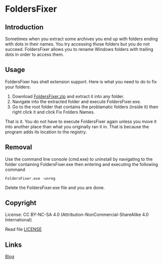 # FoldersFixer
## Introduction
Sometimes when you extract some archives you end up with folders ending with dots in their names. You try accessing those folders but you do not succeed. FoldersFixer allows you to rename Windows folders with trailing dots in order to access them.

## Usage
FoldersFixer has shell extension support. Here is what you need to do to fix your folders:

1. Download [FoldersFixer.zip](https://github.com/samehb/FoldersFixer/archive/master.zip) and extract it into any folder.
2. Navigate into the extracted folder and execute FoldersFixer.exe.
3. Go to the root folder that contains the problamatic folders (inside it) then right click it and click Fix Folders Names.

That is it. You do not have to execute FoldersFixer again unless you move it into another place than what you originally ran it in. That is because the program adds its location to the registry.

## Removal
Use the command line console (cmd.exe) to uninstall by navigating to the folder containing FoldersFixer.exe then entering and executing the following command
```
FoldersFixer.exe -unreg
```
Delete the FoldersFixer.exe file and you are done.

## Copyright
License: CC BY-NC-SA 4.0 (Attribution-NonCommercial-ShareAlike 4.0 International)

Read file [LICENSE](https://github.com/samehb/FoldersFixer/blob/master/LICENSE
)
## Links
[Blog](http://sres.tumblr.com/)
